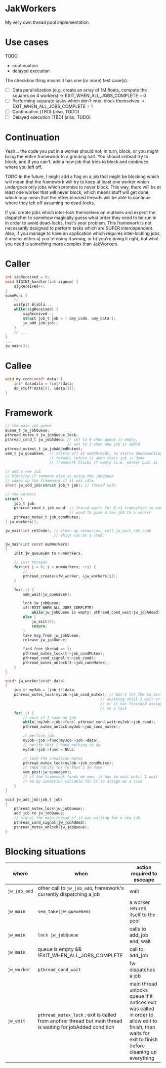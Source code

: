 JakWorkers
==========

My very own thread pool implementation.

Use cases
=========

TODO

* continuation
* delayed execution

The checkbox thing means it has one (or more) test case(s).

* [ ] Data parallelization (e.g. create an array of 1M floats, compute the squares on 4 workers) -> EXIT_WHEN_ALL_JOBS_COMPLETE = 0
* [ ] Performing separate tasks which don't inter-block themselves -> EXIT_WHEN_ALL_JOBS_COMPLETE = 1
* [ ] Continuation (TBD) (also, TODO)
* [ ] Delayed execution (TBD) (also, TODO)

Continuation
============

Yeah... the code you put in a worker should not, in turn, block, or you might bring the entire framework to a grinding halt. You should instead try to block, and if you can't, add a new job that tries to block and continues where you left off.

TODO In the future, I might add a flag on a job that might be blocking which will mean that the framework will try to keep at least one worker which undergoes only jobs which promise to never block. This way, there will be at least one worker that will never block, which means stuff will get done, which may mean that the other blocked threads will be able to continue where they left off assuming no dead-locks.

If you create jobs which inter-lock themselves on mutexes and expect the dispatcher to somehow magically guess what order they need to be run in in order to avoid dead-locks, that's your problem. This framework is not necessarily designed to perform tasks which are SUPER interdependent. Also, if you manage to have an application which requires inter-locking jobs, it means either a) you're doing it wrong, or b) you're doing it right, but what you need is something more complex than JakWorkers.

Caller
======

```C
int sigReceived = 0;
void SIGINT_handler(int signum) {
    sigReceived++;
}
someFunc {
    // ...
    waitpit blabla...
    while(sigReceived) {
        sigReceived--;
        struct job_t job = { &my_code, &my_data };
        jw_add_job(job);
    }
    // ...
}
...
jw_main(3);
```

Callee
======

```C
void my_code(void* data) {
    int* datadata = (int*)data;
    do_stuff(data[0], &data[1]);
}
```

Framework
=========

```C
// the main job queue
queue_t jw_jobQueue;
pthread_mutex_t jw_jobQueue_lock;
pthread_cond_t jw_jobAdded; // set to 0 when queue is empty,
                            // set to 1 when new job is added
pthread_mutext_t jw_jobAddedMutext;
sem_t jw_queueSem;  // starts off at numthreads, fw starts decrementing it
                    // threads return it when their job is done
                    // framework blocks if empty (i.e. worker pool is full)

// add a new job
// blocking if someone else is using the jobQueue
// wakes up the framework if it was idle
short jw_add_job(struct job_t job); // thread safe

// the workers
struct {
    job_t job;
    pthread_cond_t job_cond; // thread waits for 0->1 transition to continue
                             // used to give a new job to a worker
    pthread_mutex_t job_condMutex;
} jw_workers[];

jw_exit(int retCode); // clean up resources, call jw_exit_ret_code
                      // which can be a stub;

jw_main(int const numWorkers)
{
    init jw_queueSem to numWorkers;

    // init threads
    for(int i = 0; i < numWorkers; ++i) {
        // ...
        pthread_create(&fw_worker, &jw_workers[i]);
    }

    for(;;) {
        sem_wait(jw_queueSem);

        lock jw_jobQueue;
        if(!EXIT_WHEN_ALL_JOBS_COMPLETE)
            while(jw_jobQueue is empty) pthread_cond_wait(jw_jobAdded);
        else {
            jw_exit(0);
            return;
        }
        take msg from jw_jobQueue;
        release jw_jobQueue;

        find free thread => t;
        pthread_mutex_lock(t->job_condMutex);
        pthread_cond_signal(t->job_cond);
        pthread_mutex_unlock(t->job_condMutex);
    }
}

void* jw_worker(void* data)
{
    job_t* myJob = (job_t*)data;
    pthread_mutex_lock(myJob->job_cond_mutex); // don't let the fw assign me
                                           // anything until I wait or
                                           // or it has finished assigning
                                           // me a task
    for(;;) {
        // wait if I have no job
        while(!myJob->job->func) pthread_cond_wait(myJob->job_cond);
        pthread_mutex_unlock(myJob->job_cond_mutex);

        // perform job
        myJob->job->func(myJob->job->data);
        // notify that I have nothing to do
        myJob->job->func = NULL;

        // lock the condition mutex
        pthread_mutex_lock(myJob->job_condMutex);
        // THEN notify the fw that I am done
        sem_post(jw_queueSem);
        // if the framework finds me now, it has to wait until I wait
        // on my condition variable for it to assign me a task
    }
}

void jw_add_job(job_t job)
{
    pthread_mutex_lock(jw_jobQueue);
    add job to jw_jobQueue;
    // signal the main thread if it was waiting for a new job
    pthread_cond_signal(jw_jobAdded);
    pthread_mutex_unlock(jw_jobQueue);
}
```

Blocking situations
===================

| where | when | action required to esccape |
|-------|------|----------------------------|
| `jw_job_add` | other call to `jw_job_add`, framework's currently dispatching a job | wait |
| `jw_main` | `sem_take(jw_queueSem)` | a worker returns itself to the pool |
| `jw_main` | `lock jw_jobQueue` | calls to add_job end; wait |
| `jw_main` | queue is empty && !EXIT_WHEN_ALL_JOBS_COMPLETE | call to add_job |
| `jw_worker` | `pthread_cond_wait` | fw dispatches a job |
| `jw_exit` | `pthread_mutex_lock` ; exit is called from another thread but main thread is waiting for jobAdded condition | main thread unlocks queue if it notices exit was called in order to allow exit to finish, then waits for exit to finish before cleaning up everything |
